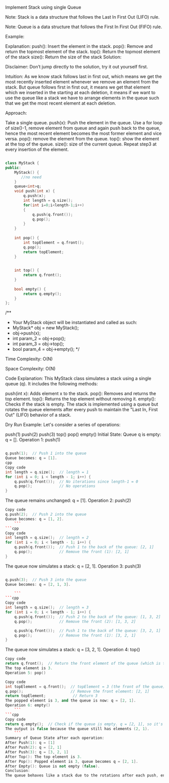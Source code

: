 Implement Stack using single Queue



Note: Stack is a data structure that follows the Last In First Out (LIFO) rule.

Note: Queue is a data structure that follows the First In First Out (FIFO) rule.

Example:



Explanation: 
push(): Insert the element in the stack.
pop(): Remove and return the topmost element of the stack.
top(): Return the topmost element of the stack
size(): Return the size of the stack
Solution:

Disclaimer: Don’t jump directly to the solution, try it out yourself first.

Intuition: As we know stack follows last in first out, which means we get the most recently inserted element whenever we remove an element from the stack. But queue follows first in first out, it means we get that element which we inserted in the starting at each deletion, it means if we want to use the queue like a stack we have to arrange elements in the queue such that we get the most recent element at each deletion.

Approach:

Take a single queue.
push(x): Push the element in the queue.
Use a for loop of size()-1, remove element from queue and again push back to the queue, hence the most recent element becomes the most former element and vice versa.
pop(): remove the element from the queue.
top(): show the element at the top of the queue.
size(): size of the current queue.
Repeat step3 at every insertion of the element.

```cpp

class MyStack {
public:
    MyStack() {
       //no need
    }
    queue<int>q;
    void push(int x) {
        q.push(x);
        int length = q.size();
        for(int i=0;i<length-1;i++)
        {
            q.push(q.front());
            q.pop();
        }
    }
    
    int pop() {
        int topElement = q.front();
        q.pop();
        return topElement;
    }

    
    int top() {
        return q.front();
    }
    
    bool empty() {
        return q.empty();
    }
};
```

/**
 * Your MyStack object will be instantiated and called as such:
 * MyStack* obj = new MyStack();
 * obj->push(x);
 * int param_2 = obj->pop();
 * int param_3 = obj->top();
 * bool param_4 = obj->empty();
 */

Time Complexity: O(N)

Space Complexity: O(N)

  Code Explanation:
This MyStack class simulates a stack using a single queue (q). It includes the following methods:

push(int x): Adds element x to the stack.
pop(): Removes and returns the top element.
top(): Returns the top element without removing it.
empty(): Checks if the stack is empty.
The stack is implemented using a queue but rotates the queue elements after every push to maintain the "Last In, First Out" (LIFO) behavior of a stack.

Dry Run Example:
Let's consider a series of operations:

push(1)
push(2)
push(3)
top()
pop()
empty()
Initial State:
Queue q is empty: q = [].
Operation 1: push(1)
```cpp

q.push(1);  // Push 1 into the queue
Queue becomes: q = [1].
cpp
Copy code
int length = q.size();  // length = 1
for (int i = 0; i < length - 1; i++) {
    q.push(q.front());  // No iterations since length-1 = 0
    q.pop();            // No operations
}

```

The queue remains unchanged: q = [1].
Operation 2: push(2)
```cpp
Copy code
q.push(2);  // Push 2 into the queue
Queue becomes: q = [1, 2].
    ```
```cpp
Copy code
int length = q.size();  // length = 2
for (int i = 0; i < length - 1; i++) {
    q.push(q.front());  // Push 1 to the back of the queue: [2, 1]
    q.pop();            // Remove the front (1): [2, 1]
}
```
The queue now simulates a stack: q = [2, 1].
Operation 3: push(3)
```cpp

q.push(3);  // Push 3 into the queue
Queue becomes: q = [2, 1, 3].

    ```
```cpp
Copy code
int length = q.size();  // length = 3
for (int i = 0; i < length - 1; i++) {
    q.push(q.front());  // Push 2 to the back of the queue: [1, 3, 2]
    q.pop();            // Remove the front (2): [1, 3, 2]

    q.push(q.front());  // Push 1 to the back of the queue: [3, 2, 1]
    q.pop();            // Remove the front (1): [3, 2, 1]
}
```
The queue now simulates a stack: q = [3, 2, 1].
Operation 4: top()
```cpp
Copy code
return q.front();  // Return the front element of the queue (which is the top of the stack)
The top element is 3.
Operation 5: pop()
```
```cpp
Copy code
int topElement = q.front();  // topElement = 3 (the front of the queue)
q.pop();                     // Remove the front element: [2, 1]
return topElement;            // Return 3
The popped element is 3, and the queue is now: q = [2, 1].
Operation 6: empty()
    ```
```cpp
Copy code
return q.empty();  // Check if the queue is empty. q = [2, 1], so it's not empty.
The output is false because the queue still has elements (2, 1).
    ```
Summary of Queue State after each operation:
After Push(1): q = [1]
After Push(2): q = [2, 1]
After Push(3): q = [3, 2, 1]
After Top(): The top element is 3.
After Pop(): Popped element is 3, queue becomes q = [2, 1].
After Empty(): Queue is not empty (false).
Conclusion:
The queue behaves like a stack due to the rotations after each push, ensuring the most recently pushed element always becomes the front of the queue, simulating LIFO behavior.
